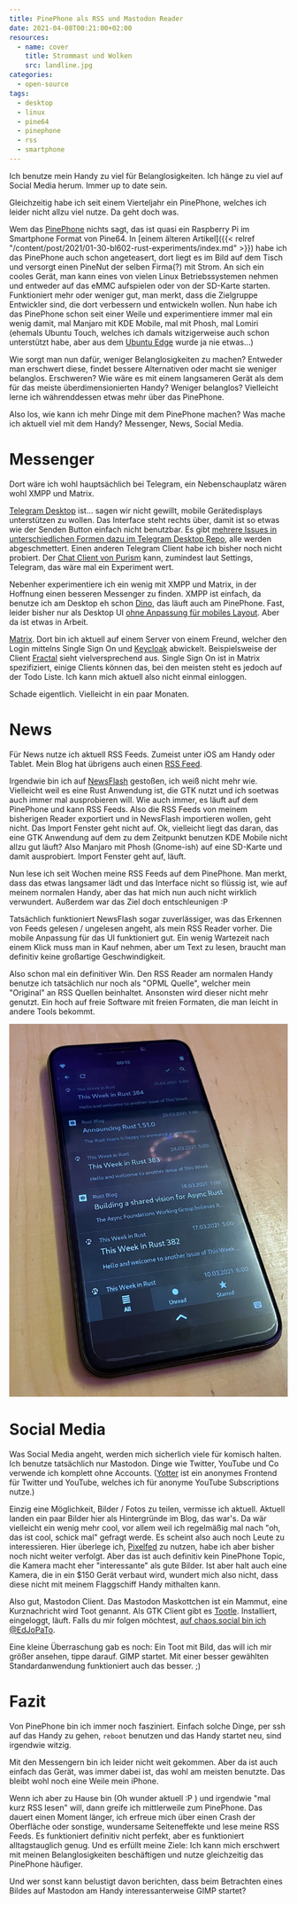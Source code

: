 ```yaml
---
title: PinePhone als RSS und Mastodon Reader
date: 2021-04-08T00:21:00+02:00
resources:
  - name: cover
    title: Strommast und Wolken
    src: landline.jpg
categories:
  - open-source
tags:
  - desktop
  - linux
  - pine64
  - pinephone
  - rss
  - smartphone
---
```

Ich benutze mein Handy zu viel für Belanglosigkeiten.
Ich hänge zu viel auf Social Media herum.
Immer up to date sein.

Gleichzeitig habe ich seit einem Vierteljahr ein PinePhone, welches ich leider nicht allzu viel nutze.
Da geht doch was.
<!--more-->

Wem das [PinePhone](https://www.pine64.org/pinephone/) nichts sagt, das ist quasi ein Raspberry Pi im Smartphone Format von Pine64.
In [einem älteren Artikel]({{< relref "/content/post/2021/01-30-bl602-rust-experiments/index.md" >}}) habe ich das PinePhone auch schon angeteasert, dort liegt es im Bild auf dem Tisch und versorgt einen PineNut der selben Firma(?) mit Strom.
An sich ein cooles Gerät, man kann eines von vielen Linux Betriebssystemen nehmen und entweder auf das eMMC aufspielen oder von der SD-Karte starten.
Funktioniert mehr oder weniger gut, man merkt, dass die Zielgruppe Entwickler sind, die dort verbessern und entwickeln wollen.
Nun habe ich das PinePhone schon seit einer Weile und experimentiere immer mal ein wenig damit, mal Manjaro mit KDE Mobile, mal mit Phosh, mal Lomiri (ehemals Ubuntu Touch, welches ich damals witzigerweise auch schon unterstützt habe, aber aus dem [Ubuntu Edge](https://www.indiegogo.com/projects/ubuntu-edge/) wurde ja nie etwas…)

Wie sorgt man nun dafür, weniger Belanglosigkeiten zu machen?
Entweder man erschwert diese, findet bessere Alternativen oder macht sie weniger belanglos.
Erschweren? Wie wäre es mit einem langsameren Gerät als dem für das meiste überdimensionierten Handy?
Weniger belanglos? Vielleicht lerne ich währenddessen etwas mehr über das PinePhone.

Also los, wie kann ich mehr Dinge mit dem PinePhone machen?
Was mache ich aktuell viel mit dem Handy?
Messenger, News, Social Media.

# Messenger
Dort wäre ich wohl hauptsächlich bei Telegram, ein Nebenschauplatz wären wohl XMPP und Matrix.

[Telegram Desktop](https://github.com/telegramdesktop/tdesktop) ist… sagen wir nicht gewillt, mobile Gerätedisplays unterstützen zu wollen.
Das Interface steht rechts über, damit ist so etwas wie der Senden Button einfach nicht benutzbar.
Es gibt [mehrere Issues in unterschiedlichen Formen dazu im Telegram Desktop Repo](https://github.com/telegramdesktop/tdesktop/issues?q=pinephone), alle werden abgeschmettert.
Einen anderen Telegram Client habe ich bisher noch nicht probiert.
Der [Chat Client von Purism](https://source.puri.sm/Librem5/chatty) kann, zumindest laut Settings, Telegram, das wäre mal ein Experiment wert.

Nebenher experimentiere ich ein wenig mit XMPP und Matrix, in der Hoffnung einen besseren Messenger zu finden.
XMPP ist einfach, da benutze ich am Desktop eh schon [Dino](https://github.com/dino/dino), das läuft auch am PinePhone.
Fast, leider bisher nur als Desktop UI [ohne Anpassung für mobiles Layout](https://github.com/dino/dino/issues/178).
Aber da ist etwas in Arbeit.

[Matrix](https://matrix.org/).
Dort bin ich aktuell auf einem Server von einem Freund, welcher den Login mittelns Single Sign On und [Keycloak](https://www.keycloak.org/) abwickelt.
Beispielsweise der Client [Fractal](https://wiki.gnome.org/Apps/Fractal) sieht vielversprechend aus.
Single Sign On ist in Matrix spezifiziert, einige Clients können das, bei den meisten steht es jedoch auf der Todo Liste.
Ich kann mich aktuell also nicht einmal einloggen.

Schade eigentlich.
Vielleicht in ein paar Monaten.

# News
Für News nutze ich aktuell RSS Feeds.
Zumeist unter iOS am Handy oder Tablet.
Mein Blog hat übrigens auch einen [RSS Feed](/index.xml).

Irgendwie bin ich auf [NewsFlash](https://gitlab.com/news-flash/news_flash_gtk) gestoßen, ich weiß nicht mehr wie.
Vielleicht weil es eine Rust Anwendung ist, die GTK nutzt und ich soetwas auch immer mal ausprobieren will.
Wie auch immer, es läuft auf dem PinePhone und kann RSS Feeds.
Also die RSS Feeds von meinem bisherigen Reader exportiert und in NewsFlash importieren wollen, geht nicht.
Das Import Fenster geht nicht auf.
Ok, vielleicht liegt das daran, das eine GTK Anwendung auf dem zu dem Zeitpunkt benutzen KDE Mobile nicht allzu gut läuft?
Also Manjaro mit Phosh (Gnome-ish) auf eine SD-Karte und damit ausprobiert.
Import Fenster geht auf, läuft.

Nun lese ich seit Wochen meine RSS Feeds auf dem PinePhone.
Man merkt, dass das etwas langsamer lädt und das Interface nicht so flüssig ist, wie auf meinem normalen Handy, aber das hat mich nun auch nicht wirklich verwundert.
Außerdem war das Ziel doch entschleunigen :P

Tatsächlich funktioniert NewsFlash sogar zuverlässiger, was das Erkennen von Feeds gelesen / ungelesen angeht, als mein RSS Reader vorher.
Die mobile Anpassung für das UI funktioniert gut.
Ein wenig Wartezeit nach einem Klick muss man in Kauf nehmen, aber um Text zu lesen, braucht man definitiv keine großartige Geschwindigkeit.

Also schon mal ein definitiver Win.
Den RSS Reader am normalen Handy benutze ich tatsächlich nur noch als "OPML Quelle", welcher mein "Original" an RSS Quellen beinhaltet.
Ansonsten wird dieser nicht mehr genutzt.
Ein hoch auf freie Software mit freien Formaten, die man leicht in andere Tools bekommt.

![NewsFlash auf dem PinePhone](pinephone-newsflash.jpg)

# Social Media
Was Social Media angeht, werden mich sicherlich viele für komisch halten.
Ich benutze tatsächlich nur Mastodon.
Dinge wie Twitter, YouTube und Co verwende ich komplett ohne Accounts.
([Yotter](https://github.com/ytorg/Yotter) ist ein anonymes Frontend für Twitter und YouTube, welches ich für anonyme YouTube Subscriptions nutze.)

Einzig eine Möglichkeit, Bilder / Fotos zu teilen, vermisse ich aktuell.
Aktuell landen ein paar Bilder hier als Hintergründe im Blog, das war's.
Da wär vielleicht ein wenig mehr cool, vor allem weil ich regelmäßig mal nach "oh, das ist cool, schick mal" gefragt werde.
Es scheint also auch noch Leute zu interessieren.
Hier überlege ich, [Pixelfed](https://pixelfed.org) zu nutzen, habe ich aber bisher noch nicht weiter verfolgt.
Aber das ist auch definitiv kein PinePhone Topic, die Kamera macht eher "interessante" als gute Bilder.
Ist aber halt auch eine Kamera, die in ein $150 Gerät verbaut wird, wundert mich also nicht, dass diese nicht mit meinem Flaggschiff Handy mithalten kann.

Also gut, Mastodon Client.
Das Mastodon Maskottchen ist ein Mammut, eine Kurznachricht wird Toot genannt.
Als GTK Client gibt es [Tootle](https://github.com/bleakgrey/tootle).
Installiert, eingeloggt, läuft.
Falls du mir folgen möchtest, [auf chaos.social bin ich @EdJoPaTo](https://chaos.social/@EdJoPaTo).

Eine kleine Überraschung gab es noch:
Ein Toot mit Bild, das will ich mir größer ansehen, tippe darauf.
GIMP startet.
Mit einer besser gewählten Standardanwendung funktioniert auch das besser. ;)

# Fazit

Von PinePhone bin ich immer noch fasziniert.
Einfach solche Dinge, per ssh auf das Handy zu gehen, `reboot` benutzen und das Handy startet neu, sind irgendwie witzig.

Mit den Messengern bin ich leider nicht weit gekommen.
Aber da ist auch einfach das Gerät, was immer dabei ist, das wohl am meisten benutzte.
Das bleibt wohl noch eine Weile mein iPhone.

Wenn ich aber zu Hause bin (Oh wunder aktuell :P ) und irgendwie "mal kurz RSS lesen" will, dann greife ich mittlerweile zum PinePhone.
Das dauert einen Moment länger, ich erfreue mich über einen Crash der Oberfläche oder sonstige, wundersame Seiteneffekte und lese meine RSS Feeds.
Es funktioniert definitiv nicht perfekt, aber es funktioniert alltagstauglich genug.
Und es erfüllt meine Ziele:
Ich kann mich erschwert mit meinen Belanglosigkeiten beschäftigen und nutze gleichzeitig das PinePhone häufiger.

Und wer sonst kann belustigt davon berichten, dass beim Betrachten eines Bildes auf Mastodon am Handy interessanterweise GIMP startet?
